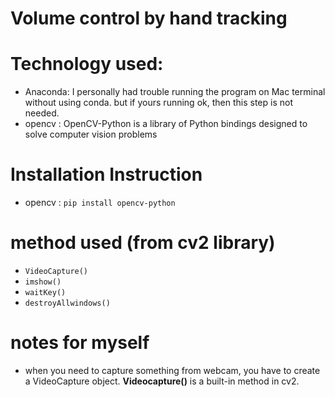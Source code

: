 # Volume control by hand tracking
# Technology used:
- Anaconda: I personally had trouble running the program on Mac terminal without using conda. but if yours running ok, then this step is not needed.
- opencv : OpenCV-Python is a library of Python bindings designed to solve computer vision problems
# Installation Instruction
- opencv : `pip install opencv-python`
# method used (from cv2 library)
- `VideoCapture()`
- `imshow()`
- `waitKey()`
- `destroyAllwindows()`
# notes for myself
- when you need to capture something from webcam, you have to create a VideoCapture object. **Videocapture()** is a built-in method in cv2.
